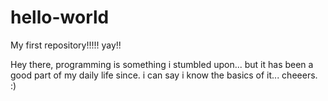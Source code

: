 # hello-world
My first repository!!!!! yay!!

Hey there, 
programming is something i stumbled upon...
but it has been a good part of my daily life since.
i can say i know the basics of it...
cheeers. :)
